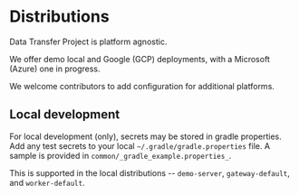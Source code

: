 # Distributions

Data Transfer Project is platform agnostic.

We offer demo local and Google (GCP) deployments, with a
Microsoft (Azure) one in progress.

We welcome contributors to add configuration for additional platforms.

## Local development

For local development (only), secrets may be stored in gradle properties.
Add any test secrets to your local `~/.gradle/gradle.properties` file. A
sample is provided in `common/_gradle_example.properties_`.

This is supported in the local distributions -- `demo-server`, `gateway-default`, and
`worker-default`.